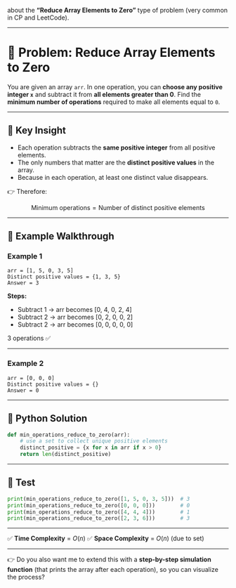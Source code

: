 about the **“Reduce Array Elements to Zero”** type of problem (very common in CP and LeetCode).

---

# 📘 Problem: Reduce Array Elements to Zero

You are given an array `arr`.
In one operation, you can **choose any positive integer `x`** and subtract it from **all elements greater than 0**.
Find the **minimum number of operations** required to make all elements equal to `0`.

---

## 🔹 Key Insight

* Each operation subtracts the **same positive integer** from all positive elements.
* The only numbers that matter are the **distinct positive values** in the array.
* Because in each operation, at least one distinct value disappears.

👉 Therefore:

$$
\text{Minimum operations} = \text{Number of distinct positive elements}
$$

---

## 🔹 Example Walkthrough

### Example 1

```
arr = [1, 5, 0, 3, 5]
Distinct positive values = {1, 3, 5}
Answer = 3
```

**Steps:**

* Subtract 1 → arr becomes \[0, 4, 0, 2, 4]
* Subtract 2 → arr becomes \[0, 2, 0, 0, 2]
* Subtract 2 → arr becomes \[0, 0, 0, 0, 0]

3 operations ✅

---

### Example 2

```
arr = [0, 0, 0]
Distinct positive values = {}
Answer = 0
```

---

## 🔹 Python Solution

```python
def min_operations_reduce_to_zero(arr):
    # use a set to collect unique positive elements
    distinct_positive = {x for x in arr if x > 0}
    return len(distinct_positive)
```

---

## 🔹 Test

```python
print(min_operations_reduce_to_zero([1, 5, 0, 3, 5]))  # 3
print(min_operations_reduce_to_zero([0, 0, 0]))        # 0
print(min_operations_reduce_to_zero([4, 4, 4]))        # 1
print(min_operations_reduce_to_zero([2, 3, 6]))        # 3
```

---

✅ **Time Complexity** = $O(n)$
✅ **Space Complexity** = $O(n)$ (due to set)

---

👉 Do you also want me to extend this with a **step-by-step simulation function** (that prints the array after each operation), so you can visualize the process?

